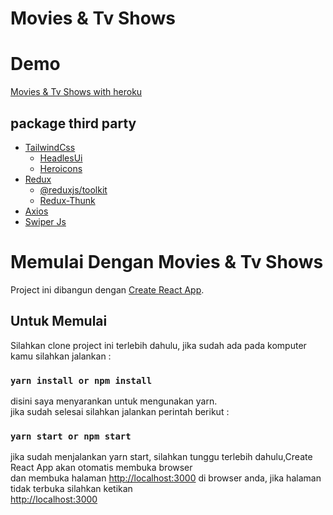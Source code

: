 
# Movies & Tv Shows

# Demo
<a href="https://moviestvshowsapp.herokuapp.com/" target="_blank">
    Movies & Tv Shows with heroku
</a>

## package third party

- [TailwindCss](#TailwindCss)
    - <a href="https://headlessui.dev/">HeadlesUi</a>
    - <a href="https://heroicons.com/">Heroicons</a>
- [Redux](#Redux)
    - [@reduxjs/toolkit](@reduxjs/toolkit)
    - <a href="https://redux-saga.js.org/">Redux-Thunk</a>
- <a href="https://www.typescriptlang.org/">Axios</a>
- <a href="https://www.typescriptlang.org/">Swiper Js</a>



# Memulai Dengan Movies & Tv Shows

Project ini dibangun dengan [Create React App](https://github.com/facebook/create-react-app).

## Untuk Memulai

Silahkan clone project ini terlebih dahulu, jika sudah ada pada komputer kamu silahkan jalankan :

### `yarn install or npm install`

disini saya menyarankan untuk mengunakan yarn.\
jika sudah selesai silahkan jalankan perintah berikut :

### `yarn start or npm start`

jika sudah menjalankan yarn start, silahkan tunggu terlebih dahulu,Create React App akan otomatis membuka browser\
dan membuka halaman [http://localhost:3000](http://localhost:3000) di browser anda, jika halaman tidak terbuka silahkan ketikan\
[http://localhost:3000](http://localhost:3000)



